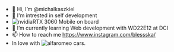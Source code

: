- 👋 Hi, I’m @michalkaszkiel
- 👀 I'm intrested in self development
- ![nvidia](https://img.shields.io/badge/Nvidia-000000?style=for-the-badge&logo=Nvidia&logoColor=white)RTX 3060 Mobile on board
- 🌱 I’m currently learning Web development with WD22E12 at DCI
- 📫 How to reach me https://www.instagram.com/blessska/
- In love with ![alfaromeo](https://img.shields.io/badge/AlfaRomeo-000000?style=for-the-badge&logo=AlfaRomeo&logoColor=white) cars.
<!---
michalkaszkiel/michalkaszkiel is a ✨ special ✨ repository because its `README.md` (this file) appears on your GitHub profile.
You can click the Preview link to take a look at your changes.
--->
